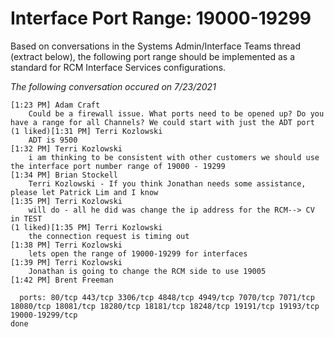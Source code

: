 # Interface Port Range: 19000-19299

Based on conversations in the Systems Admin/Interface Teams thread (extract below), the following port range should be implemented as a standard for RCM Interface Services configurations.

_The following conversation occured on 7/23/2021_

```
[1:23 PM] Adam Craft
    Could be a firewall issue. What ports need to be opened up? Do you have a range for all Channels? We could start with just the ADT port
(1 liked)​[1:31 PM] Terri Kozlowski
    ADT is 9500
​[1:32 PM] Terri Kozlowski
    i am thinking to be consistent with other customers we should use the interface port number range of 19000 - 19299
​[1:34 PM] Brian Stockell
    Terri Kozlowski - If you think Jonathan needs some assistance, please let Patrick Lim and I know
​[1:35 PM] Terri Kozlowski
    will do - all he did was change the ip address for the RCM--> CV in TEST
(1 liked)​[1:35 PM] Terri Kozlowski
    the connection request is timing out
​[1:38 PM] Terri Kozlowski
    lets open the range of 19000-19299 for interfaces
​[1:39 PM] Terri Kozlowski
    Jonathan is going to change the RCM side to use 19005
​[1:42 PM] Brent Freeman
    
  ports: 80/tcp 443/tcp 3306/tcp 4848/tcp 4949/tcp 7070/tcp 7071/tcp 18080/tcp 18081/tcp 18280/tcp 18181/tcp 18248/tcp 19191/tcp 19193/tcp 19000-19299/tcp
done
```

